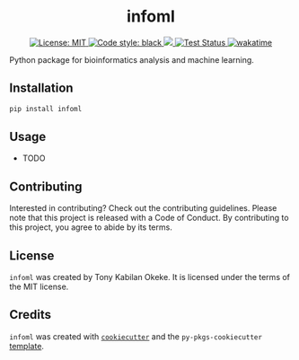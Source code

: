 <h1 align="center">infoml</h1>

<p align="center">
<a href="https://github.com/psf/black/blob/main/LICENSE">
    <img alt="License: MIT" src="https://img.shields.io/github/license/Kabilan108/infoml">
</a>
<a href="https://github.com/psf/black">
    <img alt="Code style: black" src="https://img.shields.io/badge/code%20style-black-000000.svg">
</a>
<a href="https://codecov.io/gh/Kabilan108/infoml" >
    <img src="https://codecov.io/gh/Kabilan108/infoml/branch/dev/graph/badge.svg?token=38Y14PAAQQ"/>
</a>
<a href="https://github.com/Kabilan108/infoml/actions/workflows/CI-CD.yml">
    <img alt="Test Status" src="https://github.com/Kabilan108/infoml/actions/workflows/CI-CD.yml/badge.svg?branch=main">
</a>
<a href="https://wakatime.com/badge/user/6a085912-85f1-47f5-acc7-c7f5ac1110ab/project/51ef67da-2e82-431e-9dc9-9bdd6d1c3d48">
    <img
    src="https://wakatime.com/badge/user/6a085912-85f1-47f5-acc7-c7f5ac1110ab/project/51ef67da-2e82-431e-9dc9-9bdd6d1c3d48.svg"
    alt="wakatime">
</a>
</p>

Python package for bioinformatics analysis and machine learning.

## Installation

```bash
pip install infoml
```

## Usage

- TODO

## Contributing

Interested in contributing? Check out the contributing guidelines. Please note
that this project is released with a Code of Conduct. By contributing to this
project, you agree to abide by its terms.

## License

`infoml` was created by Tony Kabilan Okeke. It is licensed under the terms of
the MIT license.

## Credits

`infoml` was created with [`cookiecutter`](https://cookiecutter.readthedocs.io/en/latest/)
and the `py-pkgs-cookiecutter` [template](https://github.com/py-pkgs/py-pkgs-cookiecutter).
